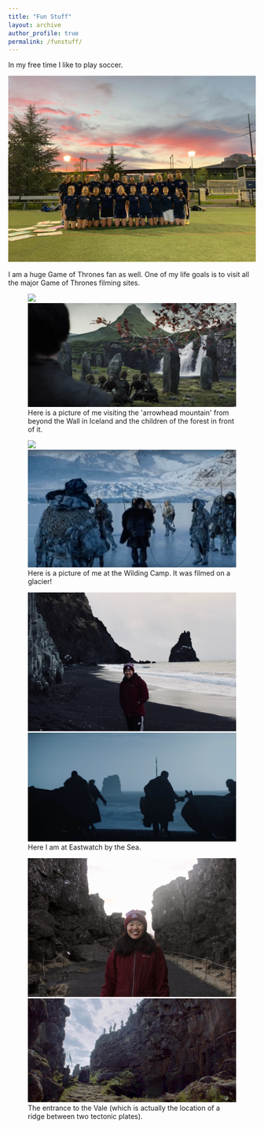 ```yaml
---
title: "Fun Stuff"
layout: archive
author_profile: true
permalink: /funstuff/
---
```


In my free time I like to play soccer. 

![Picture of my soccer team](../images/IMG_0015.jpeg)



I am a huge Game of Thrones fan as well. One of my life goals is to visit all the major Game of Thrones filming sites. 



<figure class="half">
    <a href="../images/IMG_0436.jpg"><img src="../images/IMG_0436.jpg"></a>
    <a href="../images/Kirkjufellsfoss.png"><img src="../images/Kirkjufellsfoss.png"></a>
    <figcaption>Here is a picture of me visiting the 'arrowhead mountain' from beyond the Wall in Iceland and the children of the forest in front of it. </figcaption>
</figure>


<figure class="half">
    <a href="../images/IMG_1332.jpg"><img src="../images/IMG_1332.jpg"></a>
    <a href="../images/wildling.jpeg"><img src="../images/wildling.jpeg"></a>
    <figcaption>Here is a picture of me at the Wilding Camp. It was filmed on a glacier!</figcaption>
</figure>



<figure class="half">
    <a href="../images/IMG_1171.jpeg"><img src="../images/IMG_1171.jpeg"></a>
    <a href="../images/Eastwatch.png"><img src="../images/Eastwatch.png"></a>
    <figcaption>Here I am at Eastwatch by the Sea.</figcaption>
</figure>

<figure class="half">
    <a href="../images/IMG_0601.jpeg"><img src="../images/IMG_0601.jpeg"></a>
    <a href="../images/Thingvellir_1.jpeg"><img src="../images/Thingvellir_1.jpeg"></a>
    <figcaption>The entrance to the Vale (which is actually the location of a ridge between two tectonic plates).</figcaption>
</figure>




